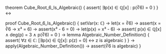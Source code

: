 theorem Cube_Root_6_Is_Algebraic() {
  assert(
    ∃p(x) ∈ ℚ[x] : p(∛6) = 0
  )
} ↔

proof Cube_Root_6_Is_Algebraic() {
  setVar(x: ℂ) →
  let(x = ∛6) →
  assert(x = ∛6 → x³ = 6) →
  assert(x³ - 6 = 0) →
  let(p(x) = x³ - 6) →
  assert(
    p(x) ∈ ℚ[x] ∧
    deg(p) = 3 ∧
    p(∛6) = 0
  ) →
  lemma Algebraic_Number_Definition() {
    assert(
      ∀z ∈ ℂ: [∃p(x) ∈ ℚ[x]: p(z) = 0] ↔ z is algebraic
    )
  } →
  apply(Algebraic_Number_Definition()) →
  assert(∛6 is algebraic)
}